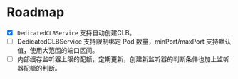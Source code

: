 # Roadmap

* [x] `DedicatedCLBService` 支持自动创建CLB。
* [ ] DedicatedCLBService 支持限制绑定 Pod 数量，minPort/maxPort 支持默认值，使用大范围的端口区间。
* [ ] 内部缓存监听器上限的配额，定期更新，创建新监听器的判断条件也加上监听器配额的判断。
